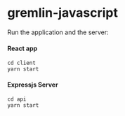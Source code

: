 # gremlin-javascript

Run the application and the server:
#### React app 

    cd client
    yarn start

#### Expressjs Server

    cd api
    yarn start
    
